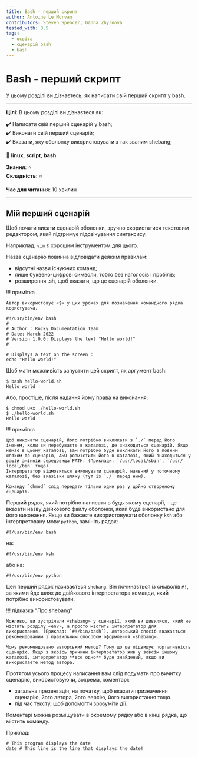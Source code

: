 ```yaml
---
title: Bash - перший скрипт
author: Antoine Le Morvan
contributors: Steven Spencer, Ganna Zhyrnova
tested_with: 8.5
tags:
  - освіта
  - сценарій bash
  - bash
---
```


# Bash - перший скрипт

У цьому розділі ви дізнаєтесь, як написати свій перший скрипт у bash.

****

**Цілі**: В цьому розділі ви дізнаєтеся як:

:heavy_check_mark: Написати свій перший сценарій у bash;  
:heavy_check_mark: Виконати свій перший сценарій;  
:heavy_check_mark: Вказати, яку оболонку використовувати з так званим shebang;

:checkered_flag: **linux**, **script**, **bash**

**Знання**: :star:     
**Складність**: :star:

**Час для читання**: 10 хвилин

****

## Мій перший сценарій

Щоб почати писати сценарій оболонки, зручно скористатися текстовим редактором, який підтримує підсвічування синтаксису.

Наприклад, `vim` є хорошим інструментом для цього.

Назва сценарію повинна відповідати деяким правилам:

* відсутні назви існуючих команд;
* лише буквено-цифрові символи, тобто без наголосів і пробілів;
* розширення .sh, щоб вказати, що це сценарій оболонки.

!!! примітка

    Автор використовує «$» у цих уроках для позначення командного рядка користувача.

```
#!/usr/bin/env bash
#
# Author : Rocky Documentation Team
# Date: March 2022
# Version 1.0.0: Displays the text "Hello world!"
#

# Displays a text on the screen :
echo "Hello world!"
```

Щоб мати можливість запустити цей скрипт, як аргумент bash:

```
$ bash hello-world.sh
Hello world !
```

Або, простіше, після надання йому права на виконання:

```
$ chmod u+x ./hello-world.sh
$ ./hello-world.sh
Hello world !
```

!!! примітка

    Щоб виконати сценарій, його потрібно викликати з `./` перед його іменем, коли ви перебуваєте в каталозі, де знаходиться сценарій. Якщо немає в цьому каталозі, вам потрібно буде викликати його з повним шляхом до сценарію, АБО розмістити його в каталозі, який знаходиться у вашій змінній середовища PATH: (Приклади: `/usr/local/sbin`, `/usr/ local/bin` тощо)
    Інтерпретатор відмовиться виконувати сценарій, наявний у поточному каталозі, без вказівки шляху (тут із `./` перед ним).
    
    Команду `chmod` слід передати тільки один раз у щойно створеному сценарії.

Перший рядок, який потрібно написати в будь-якому сценарії, - це вказати назву двійкового файлу оболонки, який буде використано для його виконання. Якщо ви бажаєте використовувати оболонку `ksh` або інтерпретовану мову `python`, замініть рядок:

```
#!/usr/bin/env bash
```

на:

```
#!/usr/bin/env ksh
```

або на:

```
#!/usr/bin/env python
```

Цей перший рядок називається `shebang`. Він починається із символів `#!`, за якими йде шлях до двійкового інтерпретатора команди, який потрібно використовувати.

!!! підказка "Про shebang"

    Можливо, ви зустрічали «shebang» у сценарії, який ви дивилися, який не містить розділу «env», а просто містить інтерпретатор для використання. (Приклад: `#!/bin/bash`). Авторський спосіб вважається рекомендованим і правильним способом оформлення «shebang».
    
    Чому рекомендовано авторський метод? Тому що це підвищує портативність сценарію. Якщо з якоїсь причини інтерпретатор жив у зовсім іншому каталозі, інтерпретатор **все одно** буде знайдений, якщо ви використаєте метод автора.

Протягом усього процесу написання вам слід подумати про вичитку сценарію, використовуючи, зокрема, коментарі:

* загальна презентація, на початку, щоб вказати призначення сценарію, його автора, його версію, його використання тощо.
* під час тексту, щоб допомогти зрозуміти дії.

Коментарі можна розміщувати в окремому рядку або в кінці рядка, що містить команду.

Приклад:

```
# This program displays the date
date # This line is the line that displays the date!
```
